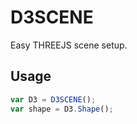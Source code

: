 # D3SCENE
Easy THREEJS scene setup.

## Usage

```javascript
var D3 = D3SCENE();
var shape = D3.Shape();
```
